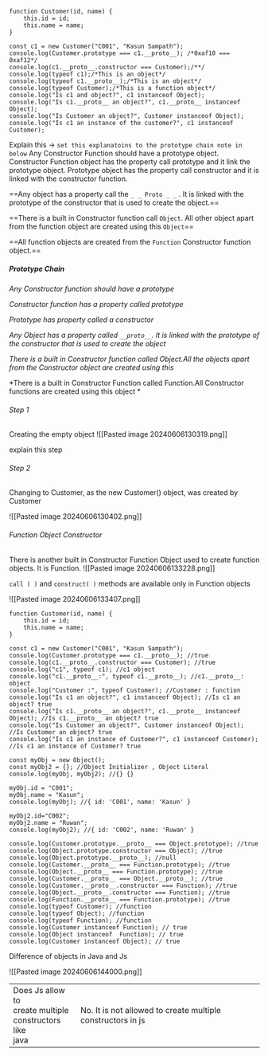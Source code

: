 ```Js
function Customer(id, name) {  
    this.id = id;  
    this.name = name;  
}  
  
const c1 = new Customer("C001", "Kasun Sampath");  
console.log(Customer.prototype === c1.__proto__); /*0xaf10 === 0xaf12*/  
console.log(c1.__proto__.constructor === Customer);/**/  
console.log(typeof c1);/*This is an object*/  
console.log(typeof c1.__proto__);/*This is an object*/  
console.log(typeof Customer);/*This is a function object*/  
console.log("Is c1 and object?", c1 instanceof Object);  
console.log("Is c1.__proto__ an object?", c1.__proto__ instanceof Object);  
console.log("Is Customer an object?", Customer instanceof Object);  
console.log("Is c1 an instance of the customer?", c1 instanceof Customer);
```

Explain this ->
`set this explanatoins to the prototype chain note in below`
Any Constructor Function should have a prototype object. Constructor Function object has the property call prototype and it link the prototype object. Prototype object has the property call constructor and it is linked with the constructor function. 

==Any object has a property call the `_ _ Proto _ _` . It is linked with the prototype of the constructor that is used to create the object.==

==There is a built in Constructor function call `Object`.  All other object apart from the function object are created using this `Object`==

==All function objects are created from the `Function` Constructor function object.==

##### Prototype Chain 

*Any Constructor function should have a prototype*

*Constructor function has a property called prototype*

*Prototype has property called a constructor*

*Any Object has a property called `__proto__`. It is linked with the prototype of the constructor that is used to create the object*

*There is a built in Constructor function called Object.All the objects apart from the Constructor object are created using this*

*There is a built in Constructor Function called Function.All Constructor functions are created using this object *
###### Step 1
Creating the empty object
![[Pasted image 20240606130319.png]]

 explain this step
###### Step 2
Changing to Customer, as the new Customer() object, was created by Customer

![[Pasted image 20240606130402.png]]


###### Function Object Constructor
There is another built in Constructor Function Object used to create function objects. It is Function.
![[Pasted image 20240606133228.png]]

`call ( )`  and `construct( )` methods are available only in  Function objects

![[Pasted image 20240606133407.png]]

```Js
function Customer(id, name) {
    this.id = id;
    this.name = name;
}

const c1 = new Customer("C001", "Kasun Sampath");
console.log(Customer.prototype === c1.__proto__); //true
console.log(c1.__proto__.constructor === Customer); //true
console.log("c1", typeof c1); //c1 object
console.log("c1.__proto__:", typeof c1.__proto__); //c1.__proto__: object
console.log("Customer :", typeof Customer); //Customer : function
console.log("Is c1 an object?", c1 instanceof Object); //Is c1 an object? true
console.log("Is c1.__proto__ an object?", c1.__proto__ instanceof Object); //Is c1.__proto__ an object? true
console.log("Is Customer an object?", Customer instanceof Object); //Is Customer an object? true
console.log("Is c1 an instance of Customer?", c1 instanceof Customer); //Is c1 an instance of Customer? true

const myObj = new Object();
const myObj2 = {}; //Object Initializer , Object Literal
console.log(myObj, myObj2); //{} {}

myObj.id = "C001";
myObj.name = "Kasun";
console.log(myObj); //{ id: 'C001', name: 'Kasun' }

myObj2.id="C002";
myObj2.name = "Ruwan";
console.log(myObj2); //{ id: 'C002', name: 'Ruwan' }

console.log(Customer.prototype.__proto__ === Object.prototype); //true
console.log(Object.prototype.constructor === Object); //true
console.log(Object.prototype.__proto__); //null
console.log(Customer.__proto__ === Function.prototype); //true
console.log(Object.__proto__ === Function.prototype); //true
console.log(Customer.__proto__ === Object.__proto__); //true
console.log(Customer.__proto__.constructor === Function); //true
console.log(Object.__proto__.constructor === Function); //true
console.log(Function.__proto__ === Function.prototype); //true
console.log(typeof Customer); //function
console.log(typeof Object); //function
console.log(typeof Function); //function
console.log(Customer instanceof Function); // true
console.log(Object instanceof  Function); // true
console.log(Customer instanceof Object); // true
```





Difference of objects in Java and Js

![[Pasted image 20240606144000.png]]

|                                                                     |                                                             |
| ------------------------------------------------------------------- | ----------------------------------------------------------- |
| Does Js allow to <br>create multiple <br>constructors like <br>java | No. It is not allowed to create multiple constructors in js |

